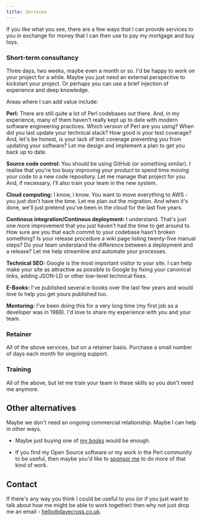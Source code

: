 ```yaml
---
title: Services
---
```


If you like what you see, there are a few ways that I can provide services
to you in exchange for money that I can then use to pay my mortgage and
buy toys.

### Short-term consultancy

Three days, two weeks, maybe even a month or so. I'd be happy to work
on your project for a while. Maybe you just need an external perspective
to kickstart your project. Or perhaps you can use a brief injection of
experience and deep knowledge.

Areas where I can add value include:

<i class="service-icon fa-solid fa-dollar-sign"></i> **Perl:** There are still quite a lot of Perl codebases out there. And,
in my experience, many of them haven't really kept up to date with modern
software engineering practices. Which version of Perl are you using? When
did you last update your technical stack? How good is your test coverage?
And, let's be honest, is your lack of test coverage preventing you from
updating your software? Let me design and implement a plan to get you back
up to date.

<i class="service-icon fa-solid fa-code-branch"></i> **Source code control:** You should be using GitHub (or something similar).
I realise that you're too busy improving your product to spend time moving
your code to a new code repository. Let me manage that project for you.
And, if necessary, I'll also train your team in the new system.

<i class="service-icon fa-solid fa-cloud"></i> **Cloud computing:** I know, I know. You want to move everything to AWS -
you just don't have the time. Let me plan out the migration. And when it's
done, we'll just pretend you've been in the cloud for the last five years.

<i class="service-icon fa-solid fa-rocket"></i> **Continous integration/Continous deployment:** I understand. That's just
one more improvement that you just haven't had the time to get around to.
How sure are you that each commit to your codebase hasn't broken something?
Is your release procedure a wiki page listing twenty-five manual steps? Do
your team understand the difference between a deployment and a release? Let
me help streamline and automate your processes.

<i class="service-icon fa-solid fa-search"></i> **Technical SEO:** Google is the most important visitor to your site. I
can help make your site as attractive as possible to Google by fixing your
canonical links, adding JSON-LD or other low-level technical fixes.

<i class="service-icon fa-solid fa-book-open"></i> **E-Books:** I've published several e-books over the last few years and
would love to help you get yours published too.

<i class="service-icon fa-solid fa-user-graduate"></i> **Mentoring:** I've been doing this for a very long time (my first
job as a developer was in 1988). I'd love to share my experience with you
and your team.

### Retainer

All of the above services, but on a retainer basis. Purchase a small number
of days each month for ongoing support.

### Training

All of the above, but let me train your team in these skills so you don't
need me anymore.

## Other alternatives

Maybe we don't need an ongoing commercial relationship. Maybe I can help in
other ways.

* Maybe just buying one of [my books](https://davecross.co.uk/books/) would
be enough.

* If you find my Open Source software or my work in the Perl community to
be useful, then maybe you'd like to
[sponsor me](https://github.com/sponsors/davorg) to do more of that kind
of work.

## Contact

If there's any way you think I could be useful to you (or if you just want
to talk about how me might be able to work together) then why not just
drop me an email - [hello@davecross.co.uk](mailto:hello@davecross.co.uk).
